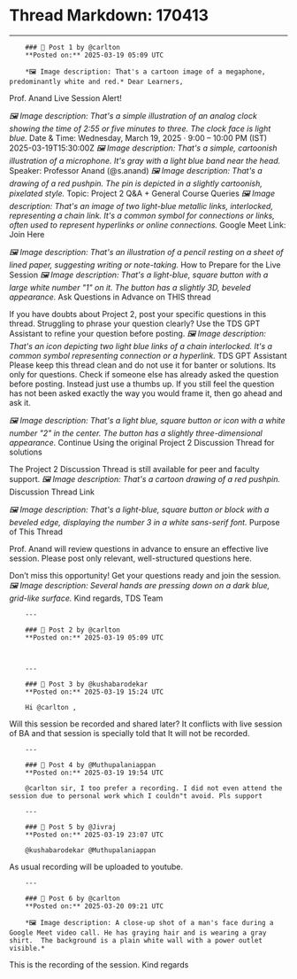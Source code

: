 # Thread Markdown: 170413

---

        ### 💬 Post 1 by @carlton  
        **Posted on:** 2025-03-19 05:09 UTC  

        *🖼️ Image description: That's a cartoon image of a megaphone, predominantly white and red.* Dear Learners,
Prof. Anand Live Session Alert!

*🖼️ Image description: That's a simple illustration of an analog clock showing the time of 2:55 or five minutes to three.  The clock face is light blue.* Date & Time: Wednesday, March 19, 2025 · 9:00 – 10:00 PM (IST)  2025-03-19T15:30:00Z
*🖼️ Image description: That's a simple, cartoonish illustration of a microphone.  It's gray with a light blue band near the head.* Speaker: Professor Anand (@s.anand)
*🖼️ Image description: That's a drawing of a red pushpin.  The pin is depicted in a slightly cartoonish, pixelated style.* Topic: Project 2 Q&A + General Course Queries
*🖼️ Image description: That's an image of two light-blue metallic links, interlocked, representing a chain link.  It's a common symbol for connections or links, often used to represent hyperlinks or online connections.* Google Meet Link: Join Here


*🖼️ Image description: That's an illustration of a pencil resting on a sheet of lined paper, suggesting writing or note-taking.* How to Prepare for the Live Session
*🖼️ Image description: That's a light-blue, square button with a large white number "1" on it.  The button has a slightly 3D, beveled appearance.* Ask Questions in Advance  on THIS thread

If you have doubts about Project 2, post your specific questions in this thread.
Struggling to phrase your question clearly? Use the TDS GPT Assistant to refine your question before posting.
*🖼️ Image description: That's an icon depicting two light blue links of a chain interlocked.  It's a common symbol representing connection or a hyperlink.* TDS GPT Assistant
Please keep this thread clean and do not use it for banter or solutions. Its only for questions.
Check if someone else has already asked the question before posting. Instead just use a thumbs up.
If you still feel the question has not been asked exactly the way you would frame it, then go ahead and ask it.

*🖼️ Image description: That's a light blue, square button or icon with a white number "2" in the center.  The button has a slightly three-dimensional appearance.* Continue Using the original Project 2 Discussion Thread for solutions

The Project 2 Discussion Thread is still available for peer and faculty support.
*🖼️ Image description: That's a cartoon drawing of a red pushpin.* Discussion Thread Link

*🖼️ Image description: That's a light-blue, square button or block with a beveled edge, displaying the number 3 in a white sans-serif font.* Purpose of This Thread

Prof. Anand will review questions in advance to ensure an effective live session.
Please post only relevant, well-structured questions here.


Don’t miss this opportunity! Get your questions ready and join the session.
*🖼️ Image description: Several hands are pressing down on a dark blue, grid-like surface.*
Kind regards,
TDS Team

        ---

        ### 💬 Post 2 by @carlton  
        **Posted on:** 2025-03-19 05:09 UTC  

        

        ---

        ### 💬 Post 3 by @kushabarodekar  
        **Posted on:** 2025-03-19 15:24 UTC  

        Hi @carlton ,
Will this session be recorded and shared later?
It conflicts with live session of BA and that session is specially told that It will not be recorded.

        ---

        ### 💬 Post 4 by @Muthupalaniappan  
        **Posted on:** 2025-03-19 19:54 UTC  

        @carlton sir, I too prefer a recording. I did not even attend the session due to personal work which I couldn"t avoid. Pls support

        ---

        ### 💬 Post 5 by @Jivraj  
        **Posted on:** 2025-03-19 23:07 UTC  

        @kushabarodekar @Muthupalaniappan
As usual recording will be uploaded to youtube.

        ---

        ### 💬 Post 6 by @carlton  
        **Posted on:** 2025-03-20 09:21 UTC  

        *🖼️ Image description: A close-up shot of a man's face during a Google Meet video call. He has graying hair and is wearing a gray shirt.  The background is a plain white wall with a power outlet visible.*


This is the recording of the session.
Kind regards

        